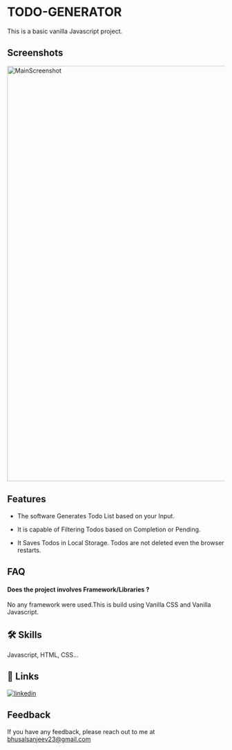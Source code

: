 
# TODO-GENERATOR
This is a basic vanilla Javascript project.

## Screenshots

<img width="960" alt="MainScreenshot" src="https://user-images.githubusercontent.com/79491041/146312232-2f2ca0de-4b0d-459d-8ed1-65f3301b4798.png">


## Features
- The software Generates Todo List based on your Input.

- It is capable of Filtering Todos based on Completion or Pending.

- It Saves Todos in Local Storage. Todos are not deleted even the browser restarts.




## FAQ

#### Does the project involves Framework/Libraries ?
No any framework were used.This is build using Vanilla CSS and Vanilla Javascript. 

## 🛠 Skills
Javascript, HTML, CSS...


## 🔗 Links
[![linkedin](https://img.shields.io/badge/linkedin-0A66C2?style=for-the-badge&logo=linkedin&logoColor=white)](https://www.linkedin.com/in/sanjeevbhusal/)



## Feedback

If you have any feedback, please reach out to me at bhusalsanjeev23@gmail.com

